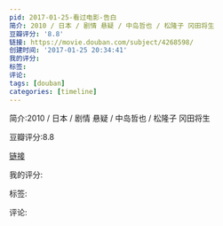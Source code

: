 ```yaml
---
pid: 2017-01-25-看过电影-告白
简介: 2010 / 日本 / 剧情 悬疑 / 中岛哲也 / 松隆子 冈田将生
豆瓣评分: '8.8'
链接: https://movie.douban.com/subject/4268598/
创建时间: '2017-01-25 20:34:41'
我的评分:
标签:
评论:
tags: [douban]
categories: [timeline]
---
```

简介:2010 / 日本 / 剧情 悬疑 / 中岛哲也 / 松隆子 冈田将生

豆瓣评分:8.8

[链接](https://movie.douban.com/subject/4268598/)

我的评分:

标签:

评论:

